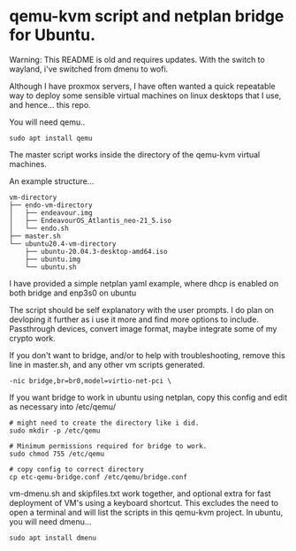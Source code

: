 # qemu-kvm script and netplan bridge for Ubuntu.

Warning: This README is old and requires updates. With the switch to wayland, i've switched from dmenu to wofi.

Although I have proxmox servers, I have often wanted a quick repeatable way to deploy some sensible
virtual machines on linux desktops that I use, and hence... this repo.

You will need qemu..
~~~
sudo apt install qemu
~~~

The master script works inside the directory of the qemu-kvm virtual machines.

An example structure...

~~~
vm-directory
├── endo-vm-directory
│   ├── endeavour.img
│   ├── EndeavourOS_Atlantis_neo-21_5.iso
│   └── endo.sh
├── master.sh
└── ubuntu20.4-vm-directory
    ├── ubuntu-20.04.3-desktop-amd64.iso
    ├── ubuntu.img
    └── ubuntu.sh
~~~

I have provided a simple netplan yaml example, where dhcp is enabled on both bridge and enp3s0 on ubuntu

The script should be self explanatory with the user prompts. I do plan on devloping it further as i use it more and find
more options to include. Passthrough devices, convert image format, maybe integrate some of my crypto work. 

If you don't want to bridge, and/or to help with troubleshooting, remove this line in master.sh, and any other vm scripts generated.

~~~
-nic bridge,br=br0,model=virtio-net-pci \
~~~

If you want bridge to work in ubuntu using netplan, copy this config and edit as necessary into /etc/qemu/
~~~
# might need to create the directory like i did.
sudo mkdir -p /etc/qemu

# Minimum permissions required for bridge to work.
sudo chmod 755 /etc/qemu

# copy config to correct directory
cp etc-qemu-bridge.conf /etc/qemu/bridge.conf
~~~
vm-dmenu.sh and skipfiles.txt work together, and optional extra for fast deployment of VM's using a keyboard shortcut.
This excludes the need to open a terminal and will list the scripts in this qemu-kvm project.
In ubuntu, you will need dmenu...
~~~
sudo apt install dmenu
~~~
